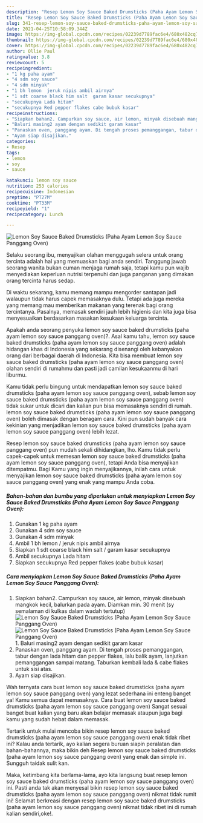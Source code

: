 ```yaml
---
description: "Resep Lemon Soy Sauce Baked Drumsticks (Paha Ayam Lemon Soy Sauce Panggang Oven) yang nikmat dan Mudah Dibuat"
title: "Resep Lemon Soy Sauce Baked Drumsticks (Paha Ayam Lemon Soy Sauce Panggang Oven) yang nikmat dan Mudah Dibuat"
slug: 341-resep-lemon-soy-sauce-baked-drumsticks-paha-ayam-lemon-soy-sauce-panggang-oven-yang-nikmat-dan-mudah-dibuat
date: 2021-04-25T10:58:09.344Z
image: https://img-global.cpcdn.com/recipes/02239d7789fac6e4/680x482cq70/lemon-soy-sauce-baked-drumsticks-paha-ayam-lemon-soy-sauce-panggang-oven-foto-resep-utama.jpg
thumbnail: https://img-global.cpcdn.com/recipes/02239d7789fac6e4/680x482cq70/lemon-soy-sauce-baked-drumsticks-paha-ayam-lemon-soy-sauce-panggang-oven-foto-resep-utama.jpg
cover: https://img-global.cpcdn.com/recipes/02239d7789fac6e4/680x482cq70/lemon-soy-sauce-baked-drumsticks-paha-ayam-lemon-soy-sauce-panggang-oven-foto-resep-utama.jpg
author: Ollie Paul
ratingvalue: 3.8
reviewcount: 5
recipeingredient:
- "1 kg paha ayam"
- "4 sdm soy sauce"
- "4 sdm minyak"
- "1 bh lemon  jeruk nipis ambil airnya"
- "1 sdt coarse black him salt  garam kasar secukupnya"
- "secukupnya Lada hitam"
- "secukupnya Red pepper flakes cabe bubuk kasar"
recipeinstructions:
- "Siapkan bahan2. Campurkan soy sauce, air lemon, minyak disebuah mangkok kecil, balurkan pada ayam. Diamkan min. 30 menit (sy semalaman di kulkas dalam wadah tertutup)"
- "Baluri masing2 ayam dengan sedikit garam kasar"
- "Panaskan oven, panggang ayam. Di tengah proses pemanggangan, tabur dengan lada hitam dan pepper flakes, lalu balik ayam, lanjutkan pemanggangan sampai matang. Taburkan kembali lada &amp; cabe flakes untuk sisi atas."
- "Ayam siap disajikan."
categories:
- Resep
tags:
- lemon
- soy
- sauce

katakunci: lemon soy sauce 
nutrition: 253 calories
recipecuisine: Indonesian
preptime: "PT27M"
cooktime: "PT33M"
recipeyield: "1"
recipecategory: Lunch

---
```



![Lemon Soy Sauce Baked Drumsticks (Paha Ayam Lemon Soy Sauce Panggang Oven)](https://img-global.cpcdn.com/recipes/02239d7789fac6e4/680x482cq70/lemon-soy-sauce-baked-drumsticks-paha-ayam-lemon-soy-sauce-panggang-oven-foto-resep-utama.jpg)

Selaku seorang ibu, menyajikan olahan menggugah selera untuk orang tercinta adalah hal yang memuaskan bagi anda sendiri. Tanggung jawab seorang  wanita bukan cuman menjaga rumah saja, tetapi kamu pun wajib menyediakan keperluan nutrisi terpenuhi dan juga panganan yang dimakan orang tercinta harus sedap.

Di waktu  sekarang, kamu memang mampu mengorder santapan jadi walaupun tidak harus capek memasaknya dulu. Tetapi ada juga mereka yang memang mau memberikan makanan yang terenak bagi orang tercintanya. Pasalnya, memasak sendiri jauh lebih higienis dan kita juga bisa menyesuaikan berdasarkan masakan kesukaan keluarga tercinta. 



Apakah anda seorang penyuka lemon soy sauce baked drumsticks (paha ayam lemon soy sauce panggang oven)?. Asal kamu tahu, lemon soy sauce baked drumsticks (paha ayam lemon soy sauce panggang oven) adalah hidangan khas di Indonesia yang sekarang disenangi oleh kebanyakan orang dari berbagai daerah di Indonesia. Kita bisa membuat lemon soy sauce baked drumsticks (paha ayam lemon soy sauce panggang oven) olahan sendiri di rumahmu dan pasti jadi camilan kesukaanmu di hari liburmu.

Kamu tidak perlu bingung untuk mendapatkan lemon soy sauce baked drumsticks (paha ayam lemon soy sauce panggang oven), sebab lemon soy sauce baked drumsticks (paha ayam lemon soy sauce panggang oven) tidak sukar untuk dicari dan kalian pun bisa memasaknya sendiri di rumah. lemon soy sauce baked drumsticks (paha ayam lemon soy sauce panggang oven) boleh dimasak dengan beragam cara. Kini pun sudah banyak cara kekinian yang menjadikan lemon soy sauce baked drumsticks (paha ayam lemon soy sauce panggang oven) lebih lezat.

Resep lemon soy sauce baked drumsticks (paha ayam lemon soy sauce panggang oven) pun mudah sekali dihidangkan, lho. Kamu tidak perlu capek-capek untuk memesan lemon soy sauce baked drumsticks (paha ayam lemon soy sauce panggang oven), tetapi Anda bisa menyajikan ditempatmu. Bagi Kamu yang ingin menyajikannya, inilah cara untuk menyajikan lemon soy sauce baked drumsticks (paha ayam lemon soy sauce panggang oven) yang enak yang mampu Anda coba.

<!--inarticleads1-->

##### Bahan-bahan dan bumbu yang diperlukan untuk menyiapkan Lemon Soy Sauce Baked Drumsticks (Paha Ayam Lemon Soy Sauce Panggang Oven):

1. Gunakan 1 kg paha ayam
1. Gunakan 4 sdm soy sauce
1. Gunakan 4 sdm minyak
1. Ambil 1 bh lemon / jeruk nipis ambil airnya
1. Siapkan 1 sdt coarse black him salt / garam kasar secukupnya
1. Ambil secukupnya Lada hitam
1. Siapkan secukupnya Red pepper flakes (cabe bubuk kasar)




<!--inarticleads2-->

##### Cara menyiapkan Lemon Soy Sauce Baked Drumsticks (Paha Ayam Lemon Soy Sauce Panggang Oven):

1. Siapkan bahan2. Campurkan soy sauce, air lemon, minyak disebuah mangkok kecil, balurkan pada ayam. Diamkan min. 30 menit (sy semalaman di kulkas dalam wadah tertutup)
<img src="https://img-global.cpcdn.com/steps/f6bfe76d9612b807/160x128cq70/lemon-soy-sauce-baked-drumsticks-paha-ayam-lemon-soy-sauce-panggang-oven-langkah-memasak-1-foto.jpg" alt="Lemon Soy Sauce Baked Drumsticks (Paha Ayam Lemon Soy Sauce Panggang Oven)"><img src="https://img-global.cpcdn.com/steps/a067ac6e7b2eda40/160x128cq70/lemon-soy-sauce-baked-drumsticks-paha-ayam-lemon-soy-sauce-panggang-oven-langkah-memasak-1-foto.jpg" alt="Lemon Soy Sauce Baked Drumsticks (Paha Ayam Lemon Soy Sauce Panggang Oven)">1. Baluri masing2 ayam dengan sedikit garam kasar
1. Panaskan oven, panggang ayam. Di tengah proses pemanggangan, tabur dengan lada hitam dan pepper flakes, lalu balik ayam, lanjutkan pemanggangan sampai matang. Taburkan kembali lada &amp; cabe flakes untuk sisi atas.
1. Ayam siap disajikan.




Wah ternyata cara buat lemon soy sauce baked drumsticks (paha ayam lemon soy sauce panggang oven) yang lezat sederhana ini enteng banget ya! Kamu semua dapat memasaknya. Cara buat lemon soy sauce baked drumsticks (paha ayam lemon soy sauce panggang oven) Sangat sesuai banget buat kalian yang baru akan belajar memasak ataupun juga bagi kamu yang sudah hebat dalam memasak.

Tertarik untuk mulai mencoba bikin resep lemon soy sauce baked drumsticks (paha ayam lemon soy sauce panggang oven) enak tidak ribet ini? Kalau anda tertarik, ayo kalian segera buruan siapin peralatan dan bahan-bahannya, maka bikin deh Resep lemon soy sauce baked drumsticks (paha ayam lemon soy sauce panggang oven) yang enak dan simple ini. Sungguh taidak sulit kan. 

Maka, ketimbang kita berlama-lama, ayo kita langsung buat resep lemon soy sauce baked drumsticks (paha ayam lemon soy sauce panggang oven) ini. Pasti anda tak akan menyesal bikin resep lemon soy sauce baked drumsticks (paha ayam lemon soy sauce panggang oven) nikmat tidak rumit ini! Selamat berkreasi dengan resep lemon soy sauce baked drumsticks (paha ayam lemon soy sauce panggang oven) nikmat tidak ribet ini di rumah kalian sendiri,oke!.

